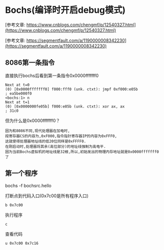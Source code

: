 # Bochs(编译时开启debug模式)

[参考文章: https://www.cnblogs.com/chengmf/p/12540327.html](https://www.cnblogs.com/chengmf/p/12540327.html)

[参考文章: https://segmentfault.com/a/1190000008342230](https://segmentfault.com/a/1190000008342230)

## 8086第一条指令

直接执行bochs后看到第一条指令0x0000fffffff0

	Next at t=0
	(0) [0x0000fffffff0] f000:fff0 (unk. ctxt): jmpf 0xf000:e05b          ; ea5be000f0
	<bochs:1> n
	Next at t=1
	(0) [0x0000000fe05b] f000:e05b (unk. ctxt): xor ax, ax                ; 31c0

但为什么是0x0000fffffff0？

	因为和8086不同,现代处理器在加电时,
	段寄存器CS的内容为,0xF000,指令指针寄存器IP的内容为0xFFF0,
	这就使得处理器地址线的低20位同样是0xFFFF0.
	在刚启动时,处理器将其余(高位部分)的地址线强制为高电平.
	因为当前Bochs虚拟机的地址线是32根,所以,初始发出的物理内存地址就是0x0000fffffff0了

## 第一个程序

bochs -f bochsrc.hello

打断点到代码入口(0x7c00是所有程序入口)

	b 0x7c00

执行程序

	c

查看代码

	u 0x7c00 0x7c16
